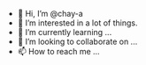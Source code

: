 <img src="">


- 👋 Hi, I’m @chay-a
- 👀 I’m interested in a lot of things.
- 🌱 I’m currently learning ...
- 💞️ I’m looking to collaborate on ...
- 📫 How to reach me ...

<!---
chay-a/chay-a is a ✨ special ✨ repository because its `README.md` (this file) appears on your GitHub profile.
You can click the Preview link to take a look at your changes.
--->
